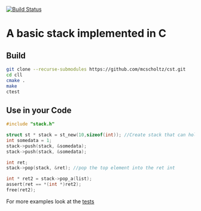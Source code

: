 [![Build Status](https://travis-ci.org/mcscholtz/cst.svg?branch=master)](https://travis-ci.org/mcscholtz/cst)
# A basic stack implemented in C
## Build
```bash
git clone --recurse-submodules https://github.com/mcscholtz/cst.git
cd cll
cmake .
make
ctest
```
## Use in your Code
```c
#include "stack.h"

struct st * stack = st_new(10,sizeof(int)); //Create stack that can hold 10 int values
int somedata = 1;
stack->push(stack, &somedata);
stack->push(stack, &somedata);

int ret;
stack->pop(stack, &ret); //pop the top element into the ret int

int * ret2 = stack->pop_a(list);
assert(ret == *(int *)ret2); 
free(ret2);
```

For more examples look at the [tests](https://github.com/mcscholtz/cst/tree/master/tests/)
